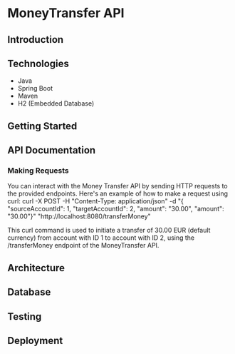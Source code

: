 # MoneyTransfer API

## Introduction


## Technologies
* Java
* Spring Boot
* Maven
* H2 (Embedded Database)

## Getting Started


## API Documentation
### Making Requests
You can interact with the Money Transfer API by sending HTTP requests to the provided endpoints. Here's an example of how to make a request using curl:
curl -X POST -H "Content-Type: application/json" -d "{ \"sourceAccountId\": 1, \"targetAccountId\": 2, \"amount\": "30.00", \"amount\": "30.00"}" "http://localhost:8080/transferMoney"

This curl command is used to initiate a transfer of 30.00 EUR (default currency) from account with ID 1 to account with ID 2, using the /transferMoney endpoint of the MoneyTransfer API.

## Architecture


## Database


## Testing


## Deployment
